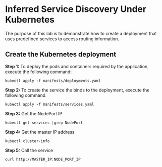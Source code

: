 # Inferred Service Discovery Under Kubernetes

The purpose of this lab is to demonstrate how to create a deployment that uses predefined services to access
routing information.

## Create the Kubernetes deployment

**Step 1:** To deploy the pods and containers required by the application, execute the following command:

`kubectl apply -f manifests/deployments.yaml`

**Step 2:** To create the service the binds to the deployment, execute the following command:

`kubectl apply -f manifests/services.yaml`

**Step 3:** Get the NodePort IP

`kubectl get services |grep NodePort`

**Step 4:** Get the master IP address

`kubectl cluster-info`

**Step 5:** Call the service

`curl http://MASTER_IP:NODE_PORT_IP`